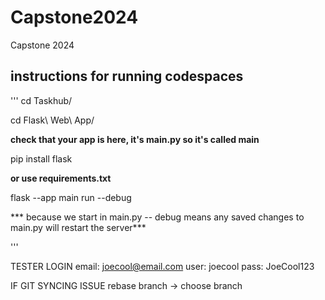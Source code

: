 # Capstone2024
Capstone 2024

## instructions for running codespaces
'''
cd Taskhub/

cd Flask\ Web\ App/

**check that your app is here, it's main.py so it's called main**

pip install flask

 **or use requirements.txt**

flask --app main run --debug

 *** because we start in main.py -- debug means any saved changes to main.py will restart the server***
 
 '''

 TESTER LOGIN
 email: joecool@email.com
 user: joecool
 pass: JoeCool123

IF GIT SYNCING ISSUE
    rebase branch -> choose branch
